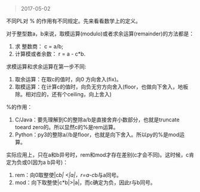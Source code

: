 >2017-05-02

不同PL对 % 的作用有不同规定。先来看看数学上的定义。

对于整型数a，b来说，取模运算(modulo)或者求余运算(remainder)的方法都是：
1. 求 整数商： c = a/b;
1. 计算模或者余数： r = a - c*b.

求模运算和求余运算在第一步不同:
1. 取余运算：在取c的值时，向0 方向舍入(fix)。
1. 取模运算：在计算c的值时，向负无穷方向舍入(floor，也做向下舍入，地板除。相对应的，还有个ceiling，向上舍入)

%的作用：
1. C/Java：要先理解到C的整除a/b是直接舍弃小数部分，也就是truncate toeard zero的。所以显然c的%是rem运算。
1. Python：py3的整除a//b是floor，也就是向下舍入。所以py的%是mod运算。

实际应用上，只在a和b异号时，rem和mod才存在差别(c才会不同)。这时候，c肯定为负或0(因为a b异号)：
1. rem：向0取整使|c*b| <|a|，r=a-c*b与a同号。
1. mod：向下取整使|c*b|>|a|，而c确定为负，因此r与b同号。